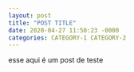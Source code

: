 ```yaml
---
layout: post
title: "POST TITLE"
date: 2020-04-27 11:50:23 -0000
categories: CATEGORY-1 CATEGORY-2
---
```


esse aqui é um post de teste
